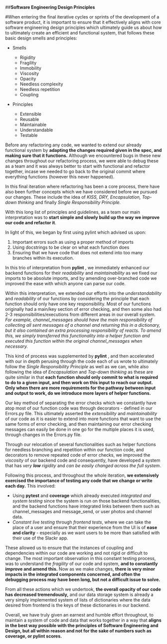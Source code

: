 ##**Software Engineering Design Principles**

#When entering the final iterative cycles or sprints of the development of a software product, it is important to ensure that it effectively aligns with core software engineering design principles which ultimately guide us about how to ultimately create an efficient and functional system, that follows these basic design smells and principles:

- Smells
  - Rigidity
  - Fragility
  - Immobility
  - Viscosity
  - Opacity
  - Needless complexity
  - Needless repetition
  - Coupling

- Principles
  - Extensible
  - Reusable
  - Maintainable
  - Understandable
  - Testable

Before any refactoring any code, we wanted to extend our already functional system by **adapting the changes required given in the spec, and making sure that it functions.** Although we encountered bugs in these new changes throughout our refactoring process, we were able to debug these as a team and it was always better to start with functional and refactor together, incase we needed to go back to the original commit where everything functions (however this never happened).

In this final iteration where refactoring has been a core process, there have also been further concepts which we have considered before we pursued our changes. These include the idea of _KISS, DRY, Encapsulation, Top-down thinking_ and finally _Single Responsibility Principle._

With this long list of principles and guidelines, as a team our main interpretation was to **start simple and slowly build up the way we improve our code and refactor it**.

In light of this, we began by first using pylint which advised us upon:

1. Important errors such as using a proper method of imports
2. Using docstrings to be clear on what each function does
3. Ensuring that we have code that does not extend into too many branches within its execution.

In this trio of interpretation from **pylint** , we immediately enhanced our backend functions for their _readability_ and _maintainability_ as we fixed our imports to be absolute imports, and by amending over-branched code we improved the ease with which anyone can parse our code.

Within this interpretation, we extended our efforts into the _understandability_ and _readability_ of our functions by considering the principle that each function should only have one key responsibility. Most of our functions originally had a main/key section of error checking, and then some also had 2-3 responsibilities/executions from different areas in our overall system. _For example, channel\_messages should have the main responsibility of collecting all sent messages of a channel and returning this in a dictionary, but it also contained an extra processing responsibility of reacts. To amend this, we simply transferred this functionality into a helper function and executed this function within the original channel\_messages when necessary._

This kind of process was supplemented by **pylint** , and then accelerated with our in depth perusing through the code each of us wrote to ultimately follow the _Single Responsibility Principle_ as well as we can, while also following the idea of _Encapsulation_ and _Top-down thinking_ as these are quite similar in that **each function should only commit to what is required to do to a given input, and then work on this input to reach our output. Only when there are more requirements for the pathway between input and output to work, do we introduce more layers of helper functions.**

Our key method of separating the error checks which we constantly have atop most of our function code was through decorators - defined in our Errors.py file. This ultimately asserted the _extensibility_ and _maintainability_ of our code as it is easier to extend into more functions that want to use the same forms of error checking, and then maintaining our error checking messages can easily be done in one go for the multiple places it is used, through changes in the Errors.py file.

Through our relocation of several functionalities such as helper functions for needless branching and repetition within our function code, and decorators to remove repeated code of error checks, we improved the _viscosity_ of our backend code and consequently, have developed a system that has _very __low__ rigidity_ and _can be easily changed across the full system_.

Following this process, and throughout the whole iteration, **we extensively exercised the importance of testing any code that we change or write each day.** This involved:

- Using **pytest** and **coverage** which already executed _integrated and system testing_ since the system is run on those backend functionalities, and the backend functions have integrated links between them such as channel\_messages and message\_send, or user photos and channel data.
- _Constant live testing_ through _frontend tests_, where we can take the place of a user and ensure that their experience from the UI is of **ease and clarity** - especially as we want users to be more than satisfied with their use of the Slackr app.

These allowed us to ensure that the instances of coupling and dependencies within our code are working and not rigid or difficult to change. The most important observation in this constant testing process, was to understand the _fragility_ of our code and system, **and to constantly improve and amend this.** Now as we make changes, **there is very minor impacts in the integrated components concerned, and often the debugging process may have been long, but not a difficult issue to solve.**

From all these actions which we undertook, **the overall**  **opacity**  **of our code has decreased tremendously,** and our data storage system is already a very simply implemented system of lists of dictionaries where the data desired from frontend is the keys of these dictionaries in our backend.

Overall, we have truly given an earnest and humble effort throughout, to maintain a system of code and data that works together in a way that **aligns in the best way possible with the principles of Software Engineering and Design, but all within reason and not for the sake of numbers such as coverage, or pylint scores.**